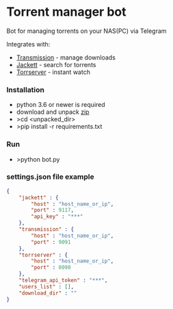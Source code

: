 # Torrent manager bot

Bot for managing torrents on your NAS(PC) via Telegram

Integrates with:
- [Transmission](https://github.com/transmission/transmission) - manage downloads
- [Jackett](https://github.com/Jackett/Jackett) - search for torrents
- [Torrserver](https://github.com/YouROK/TorrServer) - instant watch

### Installation
- python 3.6 or newer is required
- download and unpack [zip](https://github.com/yenesey/torrent_manager_bot/zipball/master/)
- \>cd <unpacked_dir>
- \>pip install -r requirements.txt

### Run
- \>python bot.py

### settings.json file example
```json
{
    "jackett" : {
        "host" : "host_name_or_ip",
        "port" : 9117,
        "api_key" : "***"
    },
    "transmission" : {
        "host" : "host_name_or_ip",
        "port" : 9091
    },
    "torrserver" : {
        "host" : "host_name_or_ip",
        "port" : 8090
    },
    "telegram_api_token" : "***",
    "users_list" : [],
    "download_dir" : ""
}
```